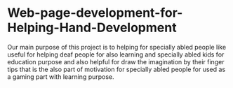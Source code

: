 # Web-page-development-for-Helping-Hand-Development
 Our main purpose of this project is to helping for specially abled people like useful for helping deaf people for also learning and specially abled kids for education purpose and also helpful for draw the imagination by their finger tips that is the also part of motivation for specially abled people for used as a gaming part with learning purpose.
